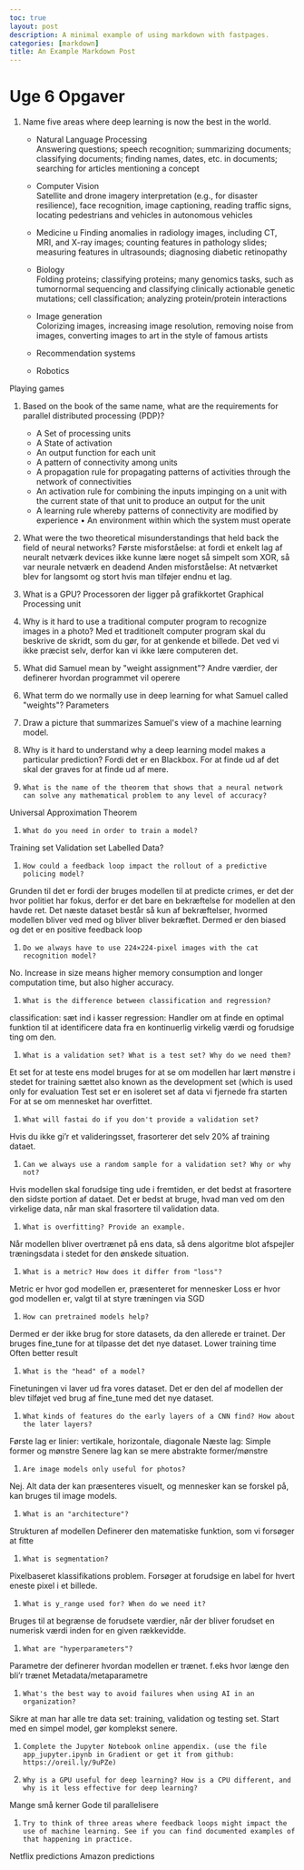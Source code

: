 ```yaml
---
toc: true
layout: post
description: A minimal example of using markdown with fastpages.
categories: [markdown]
title: An Example Markdown Post
---
```

# Uge 6 Opgaver

1. Name five areas where deep learning is now the best in the world.
   - Natural Language Processing  
Answering questions; speech recognition; summarizing documents; classifying documents; finding names, dates, etc. in documents; searching for articles mentioning a concept

   - Computer Vision  
Satellite and drone imagery interpretation (e.g., for disaster resilience), face recognition, image captioning, reading traffic signs, locating pedestrians and vehicles in autonomous vehicles

   - Medicine  u
Finding anomalies in radiology images, including CT, MRI, and X-ray images; counting features in pathology slides; measuring features in ultrasounds; diagnosing diabetic retinopathy

   - Biology  
Folding proteins; classifying proteins; many genomics tasks, such as tumornormal sequencing and classifying clinically actionable genetic mutations; cell classification; analyzing protein/protein interactions

   - Image generation  
Colorizing images, increasing image resolution, removing noise from images, converting images to art in the style of famous artists

   - Recommendation systems

   - Robotics

Playing games
1. Based on the book of the same name, what are the requirements for parallel distributed processing (PDP)?  
   - A Set of processing units
   - A State of activation
   - An output function for each unit
   - A pattern of connectivity among units
   - A propagation rule for propagating patterns of activities through the network of connectivities
   - An activation rule for combining the inputs impinging on a unit with the current state of that unit to produce an output for the unit 
   - A learning rule whereby patterns of connectivity are modified by experience • An environment within which the system must operate

2. What were the two theoretical misunderstandings that held back the field of neural networks?
Første misforståelse: at fordi et enkelt lag af neuralt netværk devices ikke kunne lære noget så simpelt som XOR, så var neurale netværk en deadend
Anden misforståelse: At netværket blev for langsomt og stort hvis man tilføjer endnu et lag.
1.    What is a GPU?
    Processoren der ligger på grafikkortet
    Graphical Processing unit
2.    Why is it hard to use a traditional computer program to recognize images in a photo?
Med et traditionelt computer program skal du beskrive de skridt, som du gør, for at genkende et billede. Det ved vi ikke præcist selv, derfor kan vi ikke lære computeren det.
1.    What did Samuel mean by "weight assignment"?
Andre værdier, der definerer hvordan programmet vil operere
1.    What term do we normally use in deep learning for what Samuel called "weights"?
Parameters
1.    Draw a picture that summarizes Samuel's view of a machine learning model.

2.    Why is it hard to understand why a deep learning model makes a particular prediction?
Fordi det er en Blackbox.
For at finde ud af det skal der graves for at finde ud af mere.
1.     What is the name of the theorem that shows that a neural network can solve any mathematical problem to any level of accuracy?
Universal Approximation Theorem
1.     What do you need in order to train a model?
Training set
Validation set
Labelled Data?
1.     How could a feedback loop impact the rollout of a predictive policing model?
Grunden til det er fordi der bruges modellen til at predicte crimes, er det der hvor politiet har fokus, derfor er det bare en bekræftelse for modellen at den havde ret. Det næste dataset består så kun af bekræftelser, hvormed modellen bliver ved med og bliver bliver bekræftet. Dermed er den biased og det er en positive feedback loop
1.     Do we always have to use 224×224-pixel images with the cat recognition model?
No. Increase in size means higher memory consumption and longer computation time, but also higher accuracy.
1.     What is the difference between classification and regression?
classification: sæt ind i kasser
regression: Handler om at finde en optimal funktion til at identificere data fra en kontinuerlig virkelig værdi og forudsige ting om den.
1.     What is a validation set? What is a test set? Why do we need them?
Et set for at teste ens model
bruges for at se om modellen har lært mønstre i stedet for training sættet
also known as the development set (which is used only for evaluation
Test set er en isoleret set af data vi fjernede fra starten
For at se om mennesket har overfittet. 
1.     What will fastai do if you don't provide a validation set?
Hvis du ikke gi’r et valideringsset, frasorterer det selv 20% af training dataet.
1.     Can we always use a random sample for a validation set? Why or why not?
Hvis modellen skal forudsige ting ude i fremtiden, er det bedst at frasortere den sidste portion af dataet.
Det er bedst at bruge, hvad man ved om den virkelige data, når man skal frasortere til validation data.
1.     What is overfitting? Provide an example.
Når modellen bliver overtrænet på ens data, så dens algoritme blot afspejler træningsdata i stedet for den ønskede situation.
1.     What is a metric? How does it differ from "loss"?
Metric er hvor god modellen er, præsenteret for mennesker
Loss er hvor god modellen er, valgt til at styre træningen via SGD
1.     How can pretrained models help?
Dermed er der ikke brug for store datasets, da den allerede er trainet. Der bruges fine_tune for at tilpasse det det nye dataset.
Lower training time
Often better result
1.     What is the "head" of a model?
Finetuningen vi laver ud fra vores dataset.
Det er den del af modellen der blev tilføjet ved brug af fine_tune med det nye dataset.
1.     What kinds of features do the early layers of a CNN find? How about the later layers?
Første lag er linier: vertikale, horizontale, diagonale
Næste lag: Simple former og mønstre
Senere lag kan se mere abstrakte former/mønstre
1.     Are image models only useful for photos?
Nej. Alt data der kan præsenteres visuelt, og mennesker kan se forskel på, kan bruges til image models.
1.     What is an "architecture"?
Strukturen af modellen
Definerer den matematiske funktion, som vi forsøger at fitte
1.     What is segmentation?
Pixelbaseret klassifikations problem.
Forsøger at forudsige en label for hvert eneste pixel i et billede.
1.     What is y_range used for? When do we need it?
Bruges til at begrænse de forudsete værdier, når der bliver forudset en numerisk værdi inden for en given rækkevidde.
1.     What are "hyperparameters"?
Parametre der definerer hvordan modellen er trænet. f.eks hvor længe den bli’r trænet
Metadata/metaparametre
1.     What's the best way to avoid failures when using AI in an organization?
Sikre at man har alle tre data set: training, validation og testing set.
Start med en simpel model, gør komplekst senere.
1.     Complete the Jupyter Notebook online appendix. (use the file app_jupyter.ipynb in Gradient or get it from github: https://oreil.ly/9uPZe)
2.     Why is a GPU useful for deep learning? How is a CPU different, and why is it less effective for deep learning?
Mange små kerner
Gode til parallelisere
1.     Try to think of three areas where feedback loops might impact the use of machine learning. See if you can find documented examples of that happening in practice.
Netflix predictions
Amazon predictions






